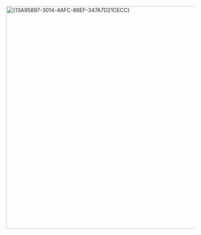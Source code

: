 <img width="1299" height="596" alt="{13A95897-3014-4AFC-86EF-347A7D21CECC}" src="https://github.com/user-attachments/assets/655b47a7-dfbd-42f5-b7e7-df9d0efe7fad" />
